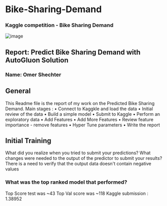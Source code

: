 # Bike-Sharing-Demand
### Kaggle competition  - Bike Sharing Demand

![image](https://user-images.githubusercontent.com/7562160/145544439-cb1b5760-32bc-499b-89c8-c85751ad8910.png)

## Report: Predict Bike Sharing Demand with AutoGluon Solution
### Name: Omer Shechter

## General 
This Readme file is the report of my work on the Predicted Bike Sharing Demand. 
Main stages :
•	Connect to Kaggkle and load the data 
•	Initial review of the data 
•	Build a simple model 
•	Submit to Kaggle 
•	Perform an exploratory data 
•	Add Features 
•	Add More Features 
•	Review feature importance - remove features 
•	Hyper Tune parameters 
•	Write the report 


## Initial Training
What did you realize when you tried to submit your predictions? What changes were needed to the output of the predictor to submit your results?
There is a need to verify that the output data doesn't contain negative values  
### What was the top ranked model that performed?
 
Top Score test was ~43   Top Val score was ~118
Kaggle submission  : 1.38952


